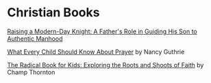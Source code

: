 # Christian Books

[Raising a Modern-Day Knight: A Father's Role in Guiding His Son to Authentic Manhood](https://www.amazon.com/Raising-Modern-Day-Knight-Fathers-Authentic/dp/1589973097)

[What Every Child Should Know About Prayer](https://www.nancyguthrie.com/what-every-child-should-know-about-prayer) by Nancy Guthrie

[The Radical Book for Kids: Exploring the Roots and Shoots of Faith](https://www.amazon.com/Radical-Book-Kids-Exploring-Shoots/dp/1942572719) by Champ Thornton
